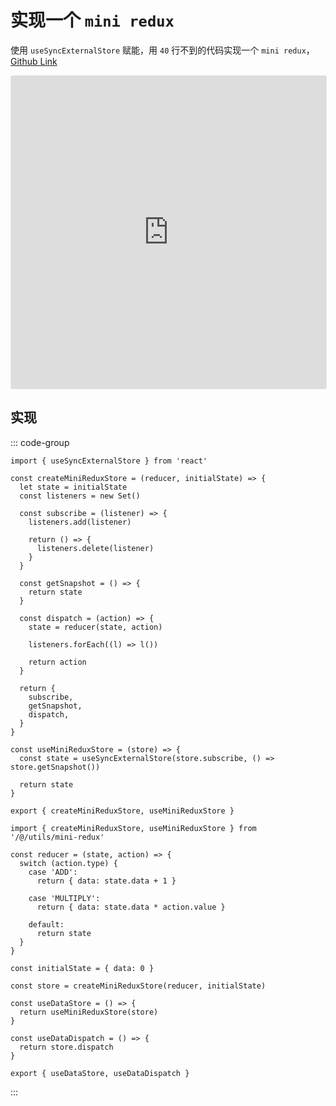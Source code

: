 # 实现一个 `mini redux`

使用 `useSyncExternalStore` 赋能，用 `40` 行不到的代码实现一个 `mini redux`，[Github Link](https://github.com/zhixiangyao/vite-react-ts-starter/blob/26670dab5cea573cf8f23485460d036b5cba726d/src/utils/mini-redux.ts#L5C7-L5C7)

<iframe 
  style="border: 1px solid rgba(0, 0, 0, 0.1);border-radius:2px;width:100%;height:500px;"
  src="https://codesandbox.io/p/sandbox/fervent-banach-r8hnv9"
  allowfullscreen
>
</iframe>

## 实现

::: code-group

```js:line-numbers {7,15,19,35} [mini-redux]
import { useSyncExternalStore } from 'react'

const createMiniReduxStore = (reducer, initialState) => {
  let state = initialState
  const listeners = new Set()

  const subscribe = (listener) => {
    listeners.add(listener)

    return () => {
      listeners.delete(listener)
    }
  }

  const getSnapshot = () => {
    return state
  }

  const dispatch = (action) => {
    state = reducer(state, action)

    listeners.forEach((l) => l())

    return action
  }

  return {
    subscribe,
    getSnapshot,
    dispatch,
  }
}

const useMiniReduxStore = (store) => {
  const state = useSyncExternalStore(store.subscribe, () => store.getSnapshot())

  return state
}

export { createMiniReduxStore, useMiniReduxStore }
```

```js:line-numbers [store]
import { createMiniReduxStore, useMiniReduxStore } from '/@/utils/mini-redux'

const reducer = (state, action) => {
  switch (action.type) {
    case 'ADD':
      return { data: state.data + 1 }

    case 'MULTIPLY':
      return { data: state.data * action.value }

    default:
      return state
  }
}

const initialState = { data: 0 }

const store = createMiniReduxStore(reducer, initialState)

const useDataStore = () => {
  return useMiniReduxStore(store)
}

const useDataDispatch = () => {
  return store.dispatch
}

export { useDataStore, useDataDispatch }
```

:::
